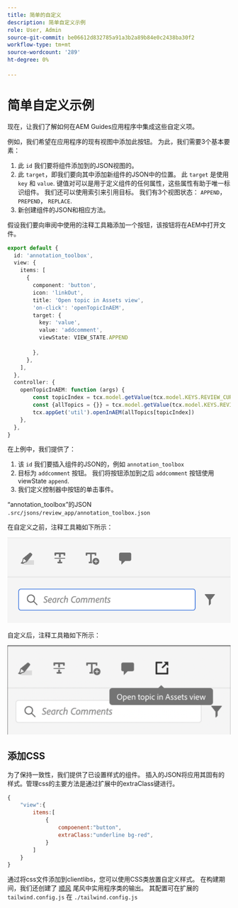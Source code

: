```yaml
---
title: 简单的自定义
description: 简单自定义示例
role: User, Admin
source-git-commit: be06612d832785a91a3b2a89b84e0c2438ba30f2
workflow-type: tm+mt
source-wordcount: '289'
ht-degree: 0%

---
```



# 简单自定义示例

现在，让我们了解如何在AEM Guides应用程序中集成这些自定义项。

例如，我们希望在应用程序的现有视图中添加此按钮。
为此，我们需要3个基本要素：

1. 此 `id` 我们要将组件添加到的JSON视图的。
2. 此 `target`，即我们要向其中添加新组件的JSON中的位置。 此 `target` 是使用 `key` 和 `value`. 键值对可以是用于定义组件的任何属性，这些属性有助于唯一标识组件。
我们还可以使用索引来引用目标。
我们有3个视图状态：  `APPEND`， `PREPEND`， `REPLACE`.
3. 新创建组件的JSON和相应方法。

假设我们要向审阅中使用的注释工具箱添加一个按钮，该按钮将在AEM中打开文件。

```typescript
export default {
  id: 'annotation_toolbox', 
  view: {
    items: [
      {
        component: 'button',
        icon: 'linkOut',
        title: 'Open topic in Assets view',
        'on-click': 'openTopicInAEM',
        target: {
          key: 'value',
          value: 'addcomment',
          viewState: VIEW_STATE.APPEND

        },
      },
    ],
  },
  controller: {
    openTopicInAEM: function (args) {
        const topicIndex = tcx.model.getValue(tcx.model.KEYS.REVIEW_CURR_TOPIC)
        const {allTopics = {}} = tcx.model.getValue(tcx.model.KEYS.REVIEW_DATA) || {}
        tcx.appGet('util').openInAEM(allTopics[topicIndex])
    },
  },
}
```

在上例中，我们提供了：

1. 该 `id` 我们要插入组件的JSON的，例如 `annotation_toolbox`
2. 目标为 `addcomment` 按钮。 我们将按钮添加到之后 `addcomment` 按钮使用viewState `append`.
3. 我们定义控制器中按钮的单击事件。

“annotation_toolbox”的JSON  `.src/jsons/review_app/annotation_toolbox.json`

在自定义之前，注释工具箱如下所示：

![annotation-toolbox](imgs/annotation_toolbox.png "注释工具箱")

自定义后，注释工具箱如下所示：

![customized-annotation-toolbox](imgs/customised_annotation_toolbox.png "自定义注释工具箱")

## 添加CSS

为了保持一致性，我们提供了已设置样式的组件。 插入的JSON将应用其固有的样式。管理css的主要方法是通过扩展中的extraClass键进行。

```js
{    
    "view":{
        items:[
            {
                compoenent:"button",
                extraClass:"underline bg-red",
            }
        ]
    }
}
```

通过将css文件添加到clientlibs，您可以使用CSS类放置自定义样式。 在构建期间，我们还创建了 [顺风](https://tailwindcss.com/docs/utility-first) 尾风中实用程序类的输出。 其配置可在扩展的 `tailwind.config.js` 在 `./tailwind.config.js`
